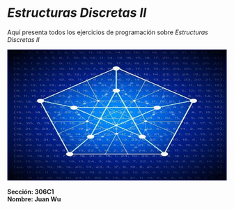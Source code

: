 # *Estructuras Discretas II*
Aquí presenta todos los ejercicios de programación sobre *Estructuras Discretas II*  

<img src="Assets/Estructuras Discretas.jpg" width="600px" height="300px">

**Sección: 306C1**  
**Nombre: Juan Wu**